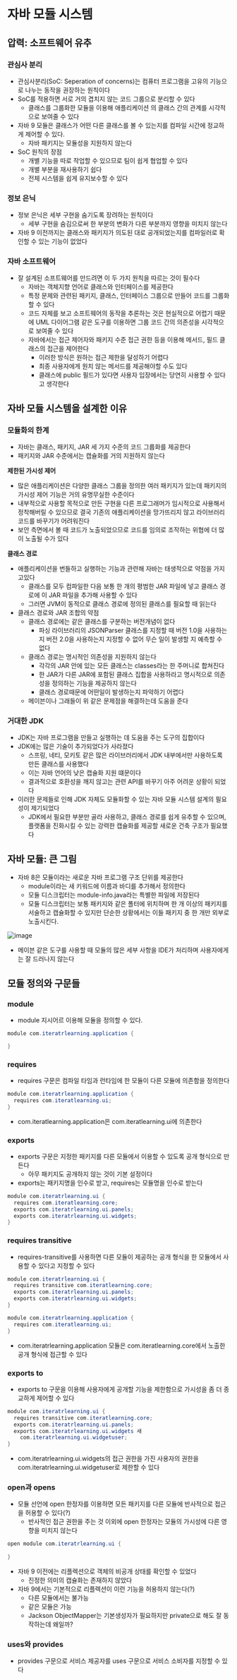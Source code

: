 # 자바 모듈 시스템

## 압력: 소프트웨어 유추
### 관심사 분리
- 관심사분리(SoC: Seperation of concerns)는 컴퓨터 프로그램을 고유의 기능으로 나누는 동작을 권장하는 원칙이다
- SoC를 적용하면 서로 거의 겹치지 않는 코드 그룹으로 분리할 수 있다
  - 클래스를 그룹화한 모듈을 이용해 애플리케이션 의 클래스 간의 관계를 시각적으로 보여줄 수 있다
- 자바 9 모듈은 클래스가 어떤 다른 클래스를 볼 수 있는지를 컴파일 시간에 정교하게 제어할 수 있다.
  - 자바 패키지는 모듈성을 지원하지 않는다
- SoC 원칙의 장점
  - 개별 기능을 따로 작업할 수 있으므로 팀이 쉽게 협업할 수 있다
  - 개별 부분을 재사용하기 쉽다
  - 전체 시스템을 쉽게 유지보수할 수 있다

### 정보 은닉
- 정보 은닉은 세부 구현을 숨기도록 장려하는 원칙이다
  - 세부 구현을 숨김으로써 한 부분의 변화가 다른 부분까지 영향을 미치지 않는다
- 자바 9 이전까지는 클래스와 패키지가 의도된 대로 공개되었는지를 컴파일러로 확인할 수 있는 기능이 없었다

### 자바 소프트웨어
- 잘 설계된 소프트웨어를 만드려면 이 두 가지 원칙을 따르는 것이 필수다
  - 자바는 객체지향 언어로 클래스와 인터페이스를 제공한다
  - 특정 문제와 관련된 패키지, 클래스, 인터페이스 그룹으로 만들어 코드를 그룹화할 수 있다
  - 코드 자체를 보고 소프트웨어의 동작을 추론하는 것은 현실적으로 어렵기 때문에 UML 다이어그램 같은 도구를 이용하면 그룹 코드 간의 의존성을 시각적으로 보여줄 수 있다
  - 자바에서는 접근 제어자와 패키지 수준 접근 권한 등을 이용해 메서드, 필드 클래스의 접근을 제어한다
    - 이러한 방식은 원하는 접근 제한을 달성하기 어렵다
    - 최종 사용자에게 원치 않는 메서드를 제공해야할 수도 있다
    - 클래스에 public 필드가 있다면 사용자 입장에서는 당연히 사용할 수 있다고 생각한다

## 자바 모듈 시스템을 설계한 이유
### 모듈화의 한계
- 자바는 클래스, 패키지, JAR 세 가지 수준의 코드 그룹화를 제공한다
- 패키지와 JAR 수준에서는 캡슐화를 거의 지원하지 않는다

**제한된 가시성 제어**
- 많은 애플리케이션은 다양한 클래스 그룹을 정의한 여러 패키지가 있는데 패키지의 가시성 제어 기능은 거의 유명무실한 수준이다
- 내부적으로 사용할 목적으로 만든 구현을 다른 프로그래머가 임시적으로 사용해서 정착해버릴 수 있으므로 결국 기존의 애플리케이션을 망가뜨리지 않고 라이브러리 코드를 바꾸기가 어려워진다
- 보안 측면에서 볼 때 코드가 노출되었으므로 코드를 임의로 조작하는 위협에 더 많이 노출될 수가 있다

**클래스 경로**
- 애플리케이션을 번들하고 실행하는 기능과 관련해 자바는 태생적으로 약점을 가지고있다
  - 클래스를 모두 컴파일한 다음 보통 한 개의 평범한 JAR 파일에 넣고 클래스 경로에 이 JAR 파일을 추가해 사용할 수 있다
  - 그러면 JVM이 동적으로 클래스 경로에 정의된 클래스를 필요할 때 읽는다
- 클래스 경로와 JAR 조합의 약점
  - 클래스 경로에는 같은 클래스를 구분하는 버전개념이 없다
    - 파싱 라이브러리의 JSONParser 클래스를 지정할 때 버전 1.0을 사용하는지 버전 2.0을 사용하는지 지정할 수 없어 무슨 일이 발생할 지 예측할 수 없다
  - 클래스 경로는 명시적인 의존성을 지원하지 않는다
    - 각각의 JAR 안에 있는 모든 클래스는 classes라는 한 주머니로 합쳐진다
    - 한 JAR가 다른 JAR에 포함된 클래스 집합을 사용하라고 명시적으로 의존성을 정의하는 기능을 제공하지 않는다
    - 클래스 경로때문에 어떤일이 발생하는지 파악하기 어렵다
  - 메이븐이나 그래들이 위 같은 문제점을 해결하는데 도움을 준다

### 거대한 JDK
- JDK는 자바 프로그램을 만들고 실행하는 데 도움을 주는 도구의 집합이다
- JDK에는 많은 기술이 추가되었다가 사라졌다
  - 스프링, 네티, 모키토 같은 많은 라이브러리에서 JDK 내부에서만 사용하도록 만든 클래스를 사용했다
  - 이는 자바 언어의 낮은 캡슐화 지원 떄문이다
  - 결과적으로 호환성을 깨지 않고는 관련 API를 바꾸기 아주 어려운 상황이 되었다
- 이러한 문제들로 인해 JDK 자체도 모듈화할 수 있는 자바 모듈 시스템 설계의 필요성이 제기되었다
  - JDK에서 필요한 부분만 골라 사용하고, 클래스 경로를 쉽게 유추할 수 있으며, 플랫폼을 진화시킬 수 있는 강력한 캡슐화를 제공할 새로운 건축 구조가 필요했다

## 자바 모듈: 큰 그림
- 자바 8은 모듈이라는 새로운 자바 프로그램 구조 단위를 제공한다
  - module이라는 새 키워드에 이름과 바디를 추가해서 정의한다
  - 모듈 디스크립터는 module-info.java라는 특별한 파일에 저장된다
  - 모듈 디스크립터는 보통 패키지와 같은 폴터에 위치하며 한 개 이상의 패키지를 서술하고 캡슐화할 수 있지만 단순한 상황에서는 이들 패키지 중 한 개만 외부로 노출시킨다.

![image](https://user-images.githubusercontent.com/60502370/177288545-39937f16-0cda-4aa6-af09-462db7c185bb.png)

- 메이븐 같은 도구를 사용할 때 모듈의 많은 세부 사항을 IDE가 처리하며 사용자에게는 잘 드러나지 않는다

## 모듈 정의와 구문들
### module
- module 지시어르 이용해 모듈을 정의할 수 있다.

```java
module com.iteratrlearning.application {

}
```
### requires
- requires 구문은 컴파일 타임과 런타임에 한 모듈이 다른 모듈에 의존함을 정의한다

```java
module com.iteratrlearning.application {
  requires com.iteratlearning.ui;
}
```
- com.iteratlearning.application은 com.iteratlearning.ui에 의존한다

### exports
- exports 구문은 지정한 패키지를 다른 모듈에서 이용할 수 있도록 공개 형식으로 만든다
  - 아무 패키지도 공개하지 않는 것이 기본 설정이다
- exports는 패키지명을 인수로 받고, requires는 모듈명을 인수로 받는다

```java
module com.iteratrlearning.ui {
  requires com.iteratlearning.core;
  exports com.iteratrlearning.ui.panels;
  exports com.iteratrlearning.ui.widgets;
}
```

### requires transitive
- requires-transitive를 사용하면 다른 모듈이 제공하는 공개 형식을 한 모듈에서 사용할 수 있다고 지정할 수 있다

```java
module com.iteratrlearning.ui {
  requires transitive com.iteratlearning.core;
  exports com.iteratrlearning.ui.panels;
  exports com.iteratrlearning.ui.widgets;
}
```

```java
module com.iteratrlearning.application {
  requires com.iteratlearning.ui;
}
```
- com.iteratrlearning.application 모듈은 com.iteratlearning.core에서 노출한 공개 형식에 접근할 수 있다


### exports to
- exports to 구문을 이용해 사용자에게 공개할 기능을 제한함으로 가시성을 좀 더 종교하게 제어할 수 있다

```java
module com.iteratrlearning.ui {
  requires transitive com.iteratlearning.core;
  exports com.iteratrlearning.ui.panels;
  exports com.iteratrlearning.ui.widgets 새
    com.iteratrlearning.ui.widgetuser;
}
```

- com.iteratrlearning.ui.widgets의 접근 권한을 가진 사용자의 권한을 com.iteratrlearning.ui.widgetuser로 제한할 수 있다

### open과 opens
- 모듈 선언에 open 한정자를 이용하면 모든 패키지를 다른 모듈에 반사적으로 접근을 허용할 수 있다(?)
  - 반사적인 접근 권한을 주는 것 이외에 open 한정자는 모듈의 가시성에 다른 영향을 미치지 않는다

```java
open module com.iteratrlearning.ui {
  
}
```
- 자바 9 이전에는 리플렉션으로 객체의 비공개 상태를 확인할 수 있었다
  - 진정한 의미의 캡슐화는 존재하지 않았다
- 자바 9에서는 기본적으로 리플렉션이 이런 기능을 허용하지 않는다(?)
  - 다른 모듈에서는 불가능
  - 같은 모듈은 가능
  - Jackson ObjectMapper는 기본생성자가 필요하지만 private으로 해도 잘 동작하는데 왜일까?

### uses와 provides
- provides 구문으로 서비스 제공자를 uses 구문으로 서비스 소비자를 지정할 수 있다